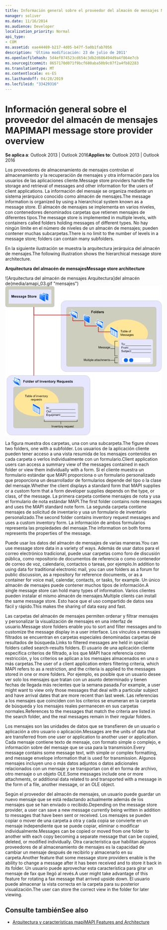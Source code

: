 ```yaml
---
title: Información general sobre el proveedor del almacén de mensajes MAPI
manager: soliver
ms.date: 11/16/2014
ms.audience: Developer
localization_priority: Normal
api_type:
- COM
ms.assetid: eae44469-b217-4d05-b47f-5a0b1fab7056
description: 'Última modificación: 23 de julio de 2011'
ms.openlocfilehash: 5d4ef074523cd654c3db2d686494d9a4f864e7cb
ms.sourcegitcommit: 8657170d071f9bcf680aba50b9c07f2a4fb82283
ms.translationtype: MT
ms.contentlocale: es-ES
ms.lasthandoff: 04/28/2019
ms.locfileid: "33429316"
---
```

# <a name="mapi-message-store-provider-overview"></a><span data-ttu-id="fb42e-103">Información general sobre el proveedor del almacén de mensajes MAPI</span><span class="sxs-lookup"><span data-stu-id="fb42e-103">MAPI message store provider overview</span></span>
  
<span data-ttu-id="fb42e-104">**Se aplica a**: Outlook 2013 | Outlook 2016</span><span class="sxs-lookup"><span data-stu-id="fb42e-104">**Applies to**: Outlook 2013 | Outlook 2016</span></span> 
  
<span data-ttu-id="fb42e-105">Los proveedores de almacenamiento de mensajes controlan el almacenamiento y la recuperación de mensajes y otra información para los usuarios de las aplicaciones cliente.</span><span class="sxs-lookup"><span data-stu-id="fb42e-105">Message store providers handle the storage and retrieval of messages and other information for the users of client applications.</span></span> <span data-ttu-id="fb42e-106">La información del mensaje se organiza mediante un sistema jerárquico conocido como almacén de mensajes.</span><span class="sxs-lookup"><span data-stu-id="fb42e-106">The message information is organized by using a hierarchical system known as a message store.</span></span> <span data-ttu-id="fb42e-107">El almacén de mensajes se implementa en varios niveles, con contenedores denominados carpetas que retienen mensajes de diferentes tipos.</span><span class="sxs-lookup"><span data-stu-id="fb42e-107">The message store is implemented in multiple levels, with containers called folders holding messages of different types.</span></span> <span data-ttu-id="fb42e-108">No hay ningún límite en el número de niveles de un almacén de mensajes; pueden contener muchas subcarpetas.</span><span class="sxs-lookup"><span data-stu-id="fb42e-108">There is no limit to the number of levels in a message store; folders can contain many subfolders.</span></span> 
  
<span data-ttu-id="fb42e-109">En la siguiente ilustración se muestra la arquitectura jerárquica del almacén de mensajes.</span><span class="sxs-lookup"><span data-stu-id="fb42e-109">The following illustration shows the hierarchical message store architecture.</span></span>
  
<span data-ttu-id="fb42e-110">**Arquitectura del almacén de mensajes**</span><span class="sxs-lookup"><span data-stu-id="fb42e-110">**Message store architecture**</span></span>
  
<span data-ttu-id="fb42e-111">![Arquitectura del almacén de mensajes Arquitectura]del almacén de(media/amapi_03.gif "mensajes")</span><span class="sxs-lookup"><span data-stu-id="fb42e-111">![Message store architecture](media/amapi_03.gif "Message store architecture")</span></span>
  
<span data-ttu-id="fb42e-112">La figura muestra dos carpetas, una con una subcarpeta.</span><span class="sxs-lookup"><span data-stu-id="fb42e-112">The figure shows two folders, one with a subfolder.</span></span> <span data-ttu-id="fb42e-113">Los usuarios de la aplicación cliente pueden tener acceso a una vista resumida de los mensajes contenidos en cada carpeta o verlos individualmente con un formulario.</span><span class="sxs-lookup"><span data-stu-id="fb42e-113">Client application users can access a summary view of the messages contained in each folder or view them individually with a form.</span></span> <span data-ttu-id="fb42e-114">Si el cliente muestra un formulario estándar que MAPI proporciona o un formulario personalizado que proporciona un desarrollador de formularios depende del tipo o la clase del mensaje.</span><span class="sxs-lookup"><span data-stu-id="fb42e-114">Whether the client displays a standard form that MAPI supplies or a custom form that a form developer supplies depends on the type, or class, of the message.</span></span> <span data-ttu-id="fb42e-115">La primera carpeta contiene mensajes de nota y usa el formulario de nota estándar MAPI.</span><span class="sxs-lookup"><span data-stu-id="fb42e-115">The first folder contains note messages and uses the MAPI standard note form.</span></span> <span data-ttu-id="fb42e-116">La segunda carpeta contiene mensajes de solicitud de inventario y usa un formulario de inventario personalizado.</span><span class="sxs-lookup"><span data-stu-id="fb42e-116">The second folder contains inventory request messages and uses a custom inventory form.</span></span> <span data-ttu-id="fb42e-117">La información de ambos formularios representa las propiedades del mensaje.</span><span class="sxs-lookup"><span data-stu-id="fb42e-117">The information on both forms represents the properties of the message.</span></span>
  
<span data-ttu-id="fb42e-118">Puede usar los datos del almacén de mensajes de varias maneras.</span><span class="sxs-lookup"><span data-stu-id="fb42e-118">You can use message store data in a variety of ways.</span></span> <span data-ttu-id="fb42e-119">Además de usar datos para el correo electrónico tradicional, puede usar carpetas como foro de discusión pública, como repositorio de documentos de referencia o como contenedor de correo de voz, calendario, contactos o tareas, por ejemplo.</span><span class="sxs-lookup"><span data-stu-id="fb42e-119">In addition to using data for traditional electronic mail, you can use folders as a forum for public discussion, as a repository for reference documents, or as a container for voice mail, calendar, contacts, or tasks, for example.</span></span> <span data-ttu-id="fb42e-120">Un único almacén de mensajes puede contener muchos tipos de información.</span><span class="sxs-lookup"><span data-stu-id="fb42e-120">A single message store can hold many types of information.</span></span> <span data-ttu-id="fb42e-121">Varios clientes pueden instalar el mismo almacén de mensajes.</span><span class="sxs-lookup"><span data-stu-id="fb42e-121">Multiple clients can install the same message store.</span></span> <span data-ttu-id="fb42e-122">Esto hace que el uso compartido de datos sea fácil y rápido.</span><span class="sxs-lookup"><span data-stu-id="fb42e-122">This makes the sharing of data easy and fast.</span></span> 
  
<span data-ttu-id="fb42e-123">Las carpetas del almacén de mensajes permiten ordenar y filtrar mensajes y personalizar la visualización de mensajes en una interfaz de usuario.</span><span class="sxs-lookup"><span data-stu-id="fb42e-123">Message store folders enable you to sort and filter messages and to customize the message display in a user interface.</span></span> <span data-ttu-id="fb42e-124">Los vínculos a mensajes filtrados se encuentran en carpetas especiales denominadas carpetas de resultados de búsqueda.</span><span class="sxs-lookup"><span data-stu-id="fb42e-124">Links to filtered messages are held in special folders called search-results folders.</span></span> <span data-ttu-id="fb42e-125">El usuario de una aplicación cliente especifica criterios de filtrado, a los que MAPI hace referencia como restricción, y los criterios se aplican a los mensajes almacenados en una o más carpetas.</span><span class="sxs-lookup"><span data-stu-id="fb42e-125">The user of a client application enters filtering criteria, which MAPI refers to as a restriction, and the criteria is applied to the messages stored in one or more folders.</span></span> <span data-ttu-id="fb42e-126">Por ejemplo, es posible que un usuario desee ver solo los mensajes que tratan con un asunto determinado y tienen fechas de llegada más recientes que la semana pasada.</span><span class="sxs-lookup"><span data-stu-id="fb42e-126">For example, a user might want to view only those messages that deal with a particular subject and have arrival dates that are more recent than last week.</span></span> <span data-ttu-id="fb42e-127">Las referencias a los mensajes que coinciden con los criterios se enumeran en la carpeta de búsqueda y los mensajes reales permanecen en sus carpetas normales.</span><span class="sxs-lookup"><span data-stu-id="fb42e-127">References to the messages that match the criteria are listed in the search folder, and the real messages remain in their regular folders.</span></span>
  
<span data-ttu-id="fb42e-128">Los mensajes son las unidades de datos que se transfieren de un usuario o aplicación a otro usuario o aplicación.</span><span class="sxs-lookup"><span data-stu-id="fb42e-128">Messages are the units of data that are transferred from one user or application to another user or application.</span></span> <span data-ttu-id="fb42e-129">Cada mensaje contiene texto de mensaje, con formato simple o complejo, e información sobre del mensaje que se usa para la transmisión.</span><span class="sxs-lookup"><span data-stu-id="fb42e-129">Every message contains some message text, with simple or complex formatting, and message envelope information that is used for transmission.</span></span> <span data-ttu-id="fb42e-130">Algunos mensajes incluyen uno o más datos adjuntos o datos adicionales relacionados con un mensaje y se transportan con él en forma de archivo, otro mensaje o un objeto OLE.</span><span class="sxs-lookup"><span data-stu-id="fb42e-130">Some messages include one or more attachments, or additional data related to and transported with a message in the form of a file, another message, or an OLE object.</span></span> 
  
<span data-ttu-id="fb42e-131">Según el proveedor del almacén de mensajes, un usuario puede guardar un nuevo mensaje que se está redactando actualmente además de los mensajes que se han enviado o recibido.</span><span class="sxs-lookup"><span data-stu-id="fb42e-131">Depending on the message store provider, a user can save a new message currently being written in addition to messages that have been sent or received.</span></span> <span data-ttu-id="fb42e-132">Los mensajes se pueden copiar o mover de una carpeta a otra y cada copia se convierte en un mensaje independiente que se puede copiar, eliminar o modificar individualmente.</span><span class="sxs-lookup"><span data-stu-id="fb42e-132">Messages can be copied or moved from one folder to another with each copy becoming a separate message that can be copied, deleted, or modified individually.</span></span> <span data-ttu-id="fb42e-133">Otra característica que habilitan algunos proveedores de al almacenamiento de mensajes es la capacidad de cambiar un mensaje después de recibirlo y almacenarlo en su carpeta.</span><span class="sxs-lookup"><span data-stu-id="fb42e-133">Another feature that some message store providers enable is the ability to change a message after it has been received and to store it back in its folder.</span></span> <span data-ttu-id="fb42e-134">Un usuario puede aprovechar esta característica para girar un mensaje de fax que llegó al revés.</span><span class="sxs-lookup"><span data-stu-id="fb42e-134">A user might take advantage of this feature for rotating a fax message that arrived upside down.</span></span> <span data-ttu-id="fb42e-135">El usuario puede almacenar la vista correcta en la carpeta para su posterior visualización.</span><span class="sxs-lookup"><span data-stu-id="fb42e-135">The user can store the correct view in the folder for later viewing.</span></span> 
  
## <a name="see-also"></a><span data-ttu-id="fb42e-136">Consulte también</span><span class="sxs-lookup"><span data-stu-id="fb42e-136">See also</span></span>

- [<span data-ttu-id="fb42e-137">Arquitectura y características mapi</span><span class="sxs-lookup"><span data-stu-id="fb42e-137">MAPI Features and Architecture</span></span>](mapi-features-and-architecture.md)

